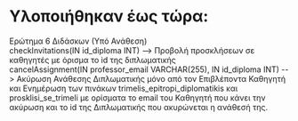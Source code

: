 # Υλοποιήθηκαν έως τώρα: 

Ερώτημα 6 Διδάσκων (Υπό Ανάθεση)                                                                                                      <br>
checkInvitations(IN id_diploma INT)  --> Προβολή προσκλήσεων σε καθηγητές με όρισμα το id της διπλωματικής                            <br>
cancelAssignment(IN professor_email VARCHAR(255), IN id_diploma INT) --> Ακύρωση Ανάθεσης Διπλωματικής μόνο από τον Επιβλέποντα Καθηγητή και Ενημέρωση των πινάκων trimelis_epitropi_diplomatikis και prosklisi_se_trimeli με ορίσματα το email του Καθηγητή που κάνει την ακύρωση και το id της Διπλωματικής που ακυρώνεται η ανάθεσή της.
